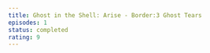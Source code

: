 ```yaml
---
title: Ghost in the Shell: Arise - Border:3 Ghost Tears
episodes: 1
status: completed
rating: 9
---
```

